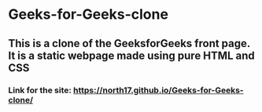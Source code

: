 # Geeks-for-Geeks-clone

## This is a clone of the GeeksforGeeks front page. It is a static webpage made using pure HTML and CSS

### Link for the site: https://north17.github.io/Geeks-for-Geeks-clone/


